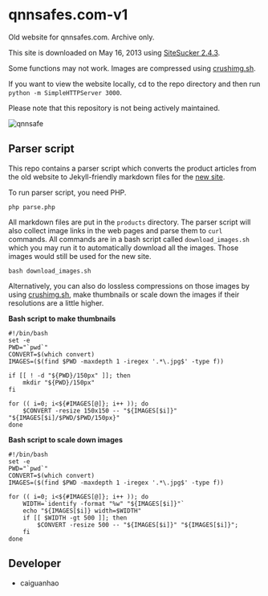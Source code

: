qnnsafes.com-v1
===============

Old website for qnnsafes.com. Archive only.

This site is downloaded on May 16, 2013 using [SiteSucker 2.4.3](http://www.sitesucker.us/).

Some functions may not work. Images are compressed using [crushimg.sh](https://gist.github.com/caiguanhao/4528926).

If you want to view the website locally, cd to the repo directory and then run ``python -m SimpleHTTPServer 3000``.

Please note that this repository is not being actively maintained.

![qnnsafe](https://f.cloud.github.com/assets/1284703/2059750/09b40470-8bd0-11e3-81f3-f11979ff6b2a.jpg)

Parser script
-------------

This repo contains a parser script which converts the product articles from the old website to Jekyll-friendly markdown files for the [new site](https://github.com/qnn/qnnsafes.com).

To run parser script, you need PHP.

    php parse.php

All markdown files are put in the ``products`` directory. The parser script will also collect image links in the web pages and parse them to ``curl`` commands. All commands are in a bash script called ``download_images.sh`` which you may run it to automatically download all the images. Those images would still be used for the new site.

    bash download_images.sh

Alternatively, you can also do lossless compressions on those images by using [crushimg.sh](https://gist.github.com/caiguanhao/4528926), make thumbnails or scale down the images if their resolutions are a little higher.

**Bash script to make thumbnails**

    #!/bin/bash
    set -e
    PWD="`pwd`"
    CONVERT=$(which convert)
    IMAGES=($(find $PWD -maxdepth 1 -iregex '.*\.jpg$' -type f))
    
    if [[ ! -d "${PWD}/150px" ]]; then
        mkdir "${PWD}/150px"
    fi
    
    for (( i=0; i<${#IMAGES[@]}; i++ )); do
        $CONVERT -resize 150x150 -- "${IMAGES[$i]}" "${IMAGES[$i]/$PWD/$PWD/150px}"
    done

**Bash script to scale down images**

    #!/bin/bash
    set -e
    PWD="`pwd`"
    CONVERT=$(which convert)
    IMAGES=($(find $PWD -maxdepth 1 -iregex '.*\.jpg$' -type f))
    
    for (( i=0; i<${#IMAGES[@]}; i++ )); do
        WIDTH=`identify -format "%w" "${IMAGES[$i]}"`
        echo "${IMAGES[$i]} width=$WIDTH"
        if [[ $WIDTH -gt 500 ]]; then
            $CONVERT -resize 500 -- "${IMAGES[$i]}" "${IMAGES[$i]}";
        fi
    done

Developer
---------

* caiguanhao
